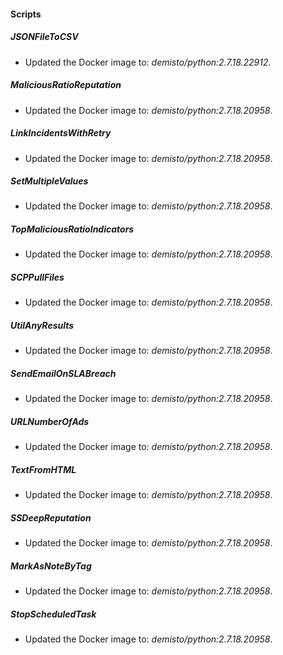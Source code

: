 
#### Scripts
##### JSONFileToCSV
- Updated the Docker image to: *demisto/python:2.7.18.22912*.
##### MaliciousRatioReputation
- Updated the Docker image to: *demisto/python:2.7.18.20958*.
##### LinkIncidentsWithRetry
- Updated the Docker image to: *demisto/python:2.7.18.20958*.
##### SetMultipleValues
- Updated the Docker image to: *demisto/python:2.7.18.20958*.
##### TopMaliciousRatioIndicators
- Updated the Docker image to: *demisto/python:2.7.18.20958*.
##### SCPPullFiles
- Updated the Docker image to: *demisto/python:2.7.18.20958*.
##### UtilAnyResults
- Updated the Docker image to: *demisto/python:2.7.18.20958*.
##### SendEmailOnSLABreach
- Updated the Docker image to: *demisto/python:2.7.18.20958*.
##### URLNumberOfAds
- Updated the Docker image to: *demisto/python:2.7.18.20958*.
##### TextFromHTML
- Updated the Docker image to: *demisto/python:2.7.18.20958*.
##### SSDeepReputation
- Updated the Docker image to: *demisto/python:2.7.18.20958*.
##### MarkAsNoteByTag
- Updated the Docker image to: *demisto/python:2.7.18.20958*.
##### StopScheduledTask
- Updated the Docker image to: *demisto/python:2.7.18.20958*.

